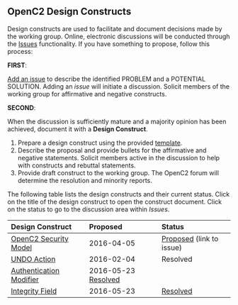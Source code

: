 ## OpenC2 Design Constructs

Design constructs are used to facilitate and document decisions made by the working group.  Online, electronic discussions will be conducted through the [Issues](https://github.com/OpenC2-org/openc2-working-group/issues) functionality.  If you have something to propose, follow this process:

**FIRST**:

[Add an issue](https://github.com/OpenC2-org/openc2-working-group/issues/new) to describe the identified PROBLEM and a POTENTIAL SOLUTION.  Adding an _issue_ will initiate a discussion.  Solicit members of the working group for affirmative and negative constructs.

**SECOND**:

When the discussion is sufficiently mature and a majority opinion has been achieved, document it with a **Design Construct**.

1. Prepare a design construct using the provided [template](https://github.com/OpenC2-org/openc2-working-group/blob/master/constructs/_construct-template.dotx?raw=true).
2. Describe the proposal and provide bullets for the affirmative and negative statements.  Solicit members active in the discussion to help with constructs and rebuttal statements.
3. Provide draft construct to the working group.  The OpenC2 forum will determine the resolution and minority reports.


The following table lists the design constructs and their current status.  Click on the title of the design construct to open the construct document.  Click on the status to go to the discussion area within _Issues_.

Design Construct | Proposed   | Status
:--------------- | :--------- | :-------
[OpenC2 Security Model](security-model.docx?raw=true) | 2016-04-05 | [Proposed](#) (link to issue)
[UNDO Action](undo-action.docx?raw=true)      | 2016-02-04 | Resolved
[Authentication Modifier](authentication-modifier.docx?raw=true) | 2016-05-23 [Resolved](https://github.com/OpenC2-org/openc2-working-group/issues/5)
[Integrity Field](integrity-field.docx?raw=true) | 2016-05-23 | [Resolved](https://github.com/OpenC2-org/openc2-working-group/issues/3)
